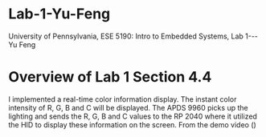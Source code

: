# Lab-1-Yu-Feng
University of Pennsylvania, ESE 5190: Intro to Embedded Systems, Lab 1---Yu Feng


# Overview of Lab 1 Section 4.4

I implemented a real-time color information display. The instant color intensity of R, G, B and C will be displayed. The APDS 9960 picks up the lighting and sends the R, G, B and C values to the RP 2040 where it utilized the HID to display these information on the screen. From the demo video () 
